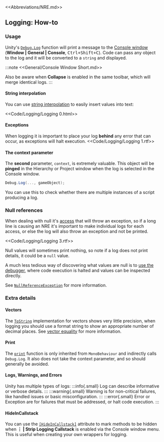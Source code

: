 <<Abbreviations/NRE.md>>
## Logging: How-to
### Usage
Unity's [`Debug.Log`](https://docs.unity3d.com/ScriptReference/Debug.Log.html) function will print a message to the [Console window](https://docs.unity3d.com/Manual/Console.html) (**Window | General | Console**, <kbd>Ctrl+Shift+C</kbd>).
Code can pass any object to the log and it will be converted to a `string` and displayed.

:::note
<<General/Console Window Short.md>>

Also be aware when **Collapse** is enabled in the same toolbar, which will merge identical logs.
:::

#### String interpolation
You can use [string interpolation](https://docs.microsoft.com/en-us/dotnet/csharp/language-reference/tokens/interpolated) to easily insert values into text:

<<Code/Logging/Logging 0.html>>

#### Exceptions
When logging it is important to place your log **behind** any error that can occur, as exceptions will halt execution.
<<Code/Logging/Logging 1.rtf>>

#### The context parameter
The **second** parameter, `context`, is extremely valuable. This object will be **pinged** in the Hierarchy or Project window when the log is selected in the Console window.

```csharp
Debug.Log(..., gameObject);
```

You can use this to check whether there are multiple instances of a script producing a log.

### Null references

When dealing with null it's [access](../../Runtime%20Exceptions/NullReferenceException/Access.md) that will throw an exception, so if a long line is causing an NRE it's important to make individual logs for each access, or else the log will also throw an exception and not be printed.

<<Code/Logging/Logging 3.rtf>>

Null values will sometimes print nothing, so note if a log does not print details, it could be a `null` value.

A much less tedious way of discovering what values are null is to [use the debugger](../Debugger.md), where code execution is halted and values can be inspected directly.

See [`NullReferenceException`](../../Runtime%20Exceptions/NullReferenceException.md) for more information.

### Extra details
#### Vectors
The [`ToString`](https://docs.unity3d.com/ScriptReference/Vector3.ToString.html) implementation for vectors shows very little precision, when logging you should use a format string to show an appropriate number of decimal places. See [vector equality](../../Vectors/Equality.md) for more information.
#### Print
The [`print`](https://docs.unity3d.com/ScriptReference/MonoBehaviour-print.html) function is only inherited from `MonoBehaviour` and indirectly calls `Debug.Log`. It also does not take the context parameter, and so should generally be avoided.
#### Logs, Warnings, and Errors
Unity has multiple types of logs:
:::info{.small}
Log can describe informative or verbose details.
:::
:::warning{.small}
Warning is for non-critical failures, like handled issues or basic misconfiguration.
:::
:::error{.small}
Error or Exception are for failures that must be addressed, or halt code execution.
:::

#### HideInCallstack
You can use the [`[HideInCallstack]`](https://docs.unity3d.com/ScriptReference/HideInCallstackAttribute.html) attribute to mark methods to be hidden when **⋮ | Strip Logging Callstack** is enabled via the Console window menu. This is useful when creating your own wrappers for logging.
